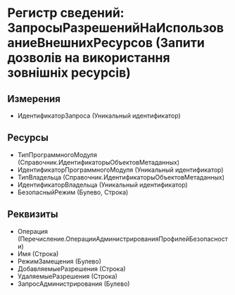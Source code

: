 ﻿# Регистр сведений: ЗапросыРазрешенийНаИспользованиеВнешнихРесурсов (Запити дозволів на використання зовнішніх ресурсів)

## Измерения

- ИдентификаторЗапроса (Уникальный идентификатор)

## Ресурсы

- ТипПрограммногоМодуля (Справочник.ИдентификаторыОбъектовМетаданных)
- ИдентификаторПрограммногоМодуля (Уникальный идентификатор)
- ТипВладельца (Справочник.ИдентификаторыОбъектовМетаданных)
- ИдентификаторВладельца (Уникальный идентификатор)
- БезопасныйРежим (Булево, Строка)

## Реквизиты

- Операция (Перечисление.ОперацииАдминистрированияПрофилейБезопасности)
- Имя (Строка)
- РежимЗамещения (Булево)
- ДобавляемыеРазрешения (Строка)
- УдаляемыеРазрешения (Строка)
- ЗапросАдминистрирования (Булево)

